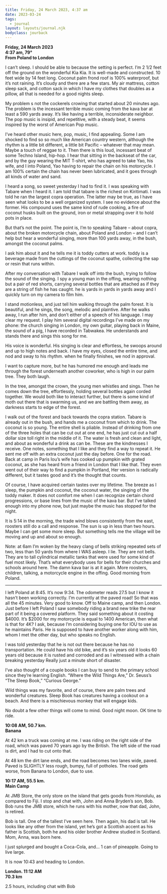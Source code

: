 ```yaml
---
title: Friday, 24 March 2023, 4:37 am
date: 2023-03-24
tags:
  - journal
layout: layouts/journal.njk
bodyclass: jourback
---
```

**Friday, 24 March 2023**  
**4:37 am, 79°**  
**From Poland to London**

I can’t sleep. I should be able to because the setting is perfect. I’m 2 1/2 feet off the ground on the wonderful Kia Kia. It is well-made and constructed. 10 feet wide by 14 feet long. Coconut palm frond roof is 100% waterproof, but it’s not raining. It’s cloudy and there are a few stars. My air mattress, cotton sleep sack, and cotton sack in which I have my clothes that doubles as a pillow, all that is needed for a good nights sleep.

My problem s not the cockerels crowing that started about 20 minutes ago. The problem is the incessant terrible music coming from the kava bar at least a 590 yards away. It’s like having a terrible, inconsiderate neighbor. The pop music is insipid, and repetitive, with a steady beat, it seems inspired by the worst of American Pop music.

I’ve heard other music here, pop, music, I find appealing. Some I am shocked to find so so much like American country western, although the rhythm is a little bit different, a little bit Pacific – whatever that may mean.  Maybe a touch of reggae to it. Then there is this loud, incessant beat of some Techno Island, hip-hop. I hear that sitting in the backseat of the car, and by the guy wearing the MIT T-shirt, who has agreed to take Yao, his wife, and I into Poland, Yao having to repair the chain on his motorcycle. I am 100% certain the chain  has never been lubricated, and it goes through all kinds of water and sand.

I heard a song, so sweet yesterday I had to find it. I was speaking with Tabare when I heard it. I am told that tabare is the richest on Kiritimati. I was told he ran the largest copra operation. The latter may be true, as I have seen what looks to be a well organized system. I see no evidence about the former. His compound uses the same kind of rude cooking, a fire of coconut husks built on the ground, iron or metal strapping over it to hold pots in place.

But that’s not the point. The point is, I’m to speaking Tabare – about copra, about the broken motorcycle chain, about Poland and London – and I can’t help but hear a wonderful singing, more than 100 yards away, in the bush, amongst the coconut palms.

I ask him about it and he tells me it is toddy cutters at work.  toddy is a beverage made from the cuttings of the coconut spathe, collecting the sap or resin that runs within.

After my conversation with Tabare I walk off into the bush, trying to follow the sound of the singing. I spy a young man in the offing, wearing nothing but a pair of red shorts, carrying several bottles that are attached as if they are a string of fish he has caught. he is yards in yards in yards away and I quickly turn on my camera to film him.

I stand motionless, and just tell him walking through the palm forest. It is beautiful, and he sings, the song, melodic and plaintive. After he walks away, I run after him, and don’t either of a speech of his language. I may clear my request. I play him several digital recordings I’ve made on my phone: the church singing in London, my own guitar, playing back in Maine, the sound of a pig, I have recorded in Tabwakea. He understands and stands there and sings this song for me.

His voice is wonderful. His singing is clear and effortless, he swoops around and up to high notes and back.  I have my eyes, closed the entire time, and nod and sway to his rhythm. when he finally finishes, we nod in  approval.

I want to capture more,  but he has humored me enough and leads me through the forest underneath another coworker, who is high in our palm tree. They both laugh.

In the tree, amongst the crown, the young men whistles and sings. Then he comes down the tree, effortlessly, holding several bottles again corded together. We would both like to interact further, but there is some kind of moth out there that is swarming us, and we are battling them away, as darkness starts to edge of the forest.

I walk out of the forest and back towards the copra station. Tabare is already out in the bush, and hands me a coconut from which to drink. The coconut is so young. The entire shell is pliable. Instead of drinking from one of the three holes that can be cut out at one end, he has just cut out a half dollar size toll right in the middle of it. The water is fresh and clean and light, and about as wonderful a drink as can be. These are the kindnesses I receive. One notes, something that I like and they find a way to repeat it. He sent me off with an extra coconut just the day before. One for the road. Back at camp in Paris Iou’s wife has cooked up pumpkin with grated coconut, as she has heard from a friend in London that I like that. They even went out of their way to find a pumpkin in Portland, Her version is radically different, but it tastes good and it’s the thought that counts.

Of course, I have acquired certain tastes over my lifetime. The breeze as I sleep, the pumpkin and coconut, the coconut water, the singing of the toddy maker. It does not comfort me when I can recognize certain chord progressions, or base lines from the music of the kava bar. But I’ve talked enough into my phone now, but just maybe the music has stopped for the night.

It is 5:14 in the morning, the trade wind blows consistently from the east, roosters still do a call and response. The sun is up in less than two hours. Maybe I can get some more sleep. But something tells me the village will be moving and up and about so enough.

Note: at 6am I’m woken by the heavy clang of bells striking repeated sets of two, less than 50 yards from where I WAS asleep. I lie. They are not bells. They are to tall cylindrical metallic tanks that were used for some kind of fuel most likely. That’s what everybody uses for bells for their churches and schools around here. The damn kava bar is at it again. More roosters, children, talking, a motorcycle engine in the offing. Good morning from Poland.

---

I left Poland at 8:45. It’s now 9:34. The odometer reads 27.5 but I know it hasn’t been working correctly. I’m currently at the paved road! So that was all the 45 minutes. Very good to know. Off to Maine camp, and then London. Just before I left Poland I saw somebody riding a brand new trike the rear part of it being a covered platform. They said something about it costing $4000. It’s $2000 for my motorcycle is equal to 1400 American, then what is that for 4K? I ask, because I’m considering buying one for IOU to use as he maintains Paris. He is supposed to have another worker along with him, whom I met the other day, but who speaks no English.

I was told yesterday that he is not out there because he has no transportation. He could have his old bike, and it’s six years old it looks 60 years old because it is rusted and corroded and as I witnessed with a chain breaking yesterday Really just a minute short of disaster.

I’ve also thought of a couple books I can buy to send to the primary school since they’re learning English.  “Where the Wild Things Are,” Dr. Seuss’s “The Sleep Book,” “Curious George.”

Wild things was my favorite, and of course, there are palm trees and wonderful creatures. Sleep Book has creatures having a cookout on a beach. And there is a mischievous monkey that will engage kids.

No doubt a few other things will come to mind. Good night moon. OK time to ride.

**10:08 AM, 50.7 km.**  
**Banana**

At 42 km a truck was coming at me. I was riding on the right side of the road, which was paved 70 years ago by the British. The left side of the road is dirt, and I had to cut onto that.

At 48 km the dirt lane ends, and the road becomes two lanes wide, paved. Paved is SLIGHTLY less rough, bumpy, full of potholes. The road gets worse, from Banana to London, due to use.


**10:17 AM, 55.5 km.**  
**Main Camp**

At JMB Store, the only store on the island that gets goods from Honolulu, as compared to Fiji. I stop and chat with, John and Anna Bryden’s son, Bob. Bob runs the JMB store, which he runs with his mother, now that dad, John, is retired.

Bob is tall. One of the tallest I’ve seen here. Then again, his dad is tall. He looks like any other from the island, yet he’s got a Scottish accent as his father is Scottish, both he and his older brother Andrew studied in Scotland.  Mom, Anna, was born here.

I just splurged and bought a Coca-Cola, and… 1 can of pineapple. Going to live large.

It is now 10:43 and heading to London.

**London. 11:12 AM**  
**70.3 km**

2.5 hours, including chat with Bob
